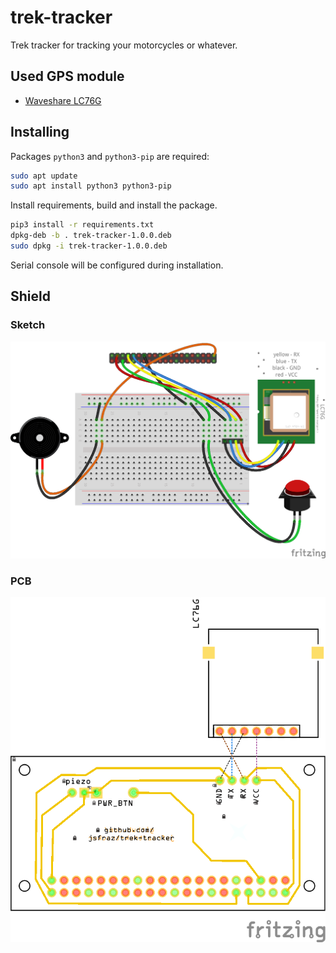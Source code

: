 # trek-tracker

Trek tracker for tracking your motorcycles or whatever.

## Used GPS module

- [Waveshare LC76G](https://www.waveshare.com/wiki/LC76G_GNSS_Module)

## Installing

Packages `python3` and `python3-pip` are required:

```bash
sudo apt update
sudo apt install python3 python3-pip
```

Install requirements, build and install the package.

```bash
pip3 install -r requirements.txt
dpkg-deb -b . trek-tracker-1.0.0.deb
sudo dpkg -i trek-tracker-1.0.0.deb
```

Serial console will be configured during installation.


## Shield

### Sketch

![Sketch](shield.png "Sketch")

### PCB

![PCB](shield_pcb.png "PCB")
